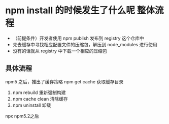 # npm install 的时候发生了什么呢 整体流程
* （前提条件）开发者使用 npm publish 发布到 registry 这个仓库中
* 先去缓存中寻找相应配置文件的压缩包，解压到 node_modules 进行使用
* 没有的话就从 registry 中下载一个相应的压缩包




## 具体流程
npm5 之后，推出了缓存策略
npm get cache 获取缓存目录


1. npm rebuild  重新强制构建
2. npm cache clean 清除缓存
3. npm uninstall 卸载


npx  npm5.2之后
